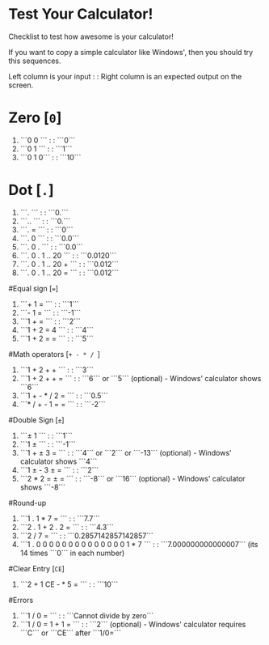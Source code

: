 # Test Your Calculator!
Checklist to test how awesome is your calculator!

<p>If you want to copy a simple calculator like Windows', then you should try this sequences.</p>

<p> Left column is your input  : : Right column is an expected output on the screen. </p>

# Zero [```0```]
  <ol>
    <li>```0 0 ``` : : ```0```</li>
    <li>```0 1 ``` : : ```1```</li>
    <li>```0 1 0``` : : ```10```</li>
  </ol>

# Dot [```.```]
   <ol>
    <li>```. ``` : : ```0.```</li>
    <li>```.. ``` : : ```0.```</li>
    <li>```. = ``` : : ```0```</li>
    <li>```. 0 ``` : : ```0.0```</li>
    <li>```. 0 . ``` : : ```0.0```</li>
    <li>```. 0 . 1 .. 20 ``` : : ```0.0120```</li>
    <li>```. 0 . 1 .. 20 + ``` : : ```0.012```</li>
    <li>```. 0 . 1 .. 20 = ``` : : ```0.012```</li>
  </ol>

#Equal sign [```=```]
  <ol>
    <li>```+ 1 = ``` : : ```1```</li>
    <li>```- 1 = ``` : : ```-1```</li>
    <li>```1 + = ``` : : ```2```</li>
    <li>```1 + 2 = 4 ``` : : ```4```</li>
    <li>```1 + 2 = = ``` : : ```5```</li>
  </ol>

#Math operators [```+ - * / ```]
  <ol>
    <li>```1 + 2 + + ``` : : ```3```</li>
    <li>```1 + 2 + + = ``` : : ```6``` or ```5``` (optional) - Windows' calculator shows ```6``` </li>
    <li>```1 + - * / 2 = ``` : : ```0.5```</li>
    <li>```* / + - 1 = = ``` : : ```-2```</li>
  </ol>

#Double Sign [```±```]
  <ol>
    <li>```± 1 ``` : : ```1```</li>
    <li>```1 ± ``` : : ```-1```</li>
    <li>```1 + ± 3 = ``` : : ```4``` or ```2``` or ```-13``` (optional) - Windows' calculator shows ```4``` </li>
    <li>```1 ± - 3 ± = ``` : : ```2```</li>
    <li>```2 * 2 = ± = ``` : : ```-8``` or ```16``` (optional) - Windows' calculator shows ```-8``` </li>
  </ol>

#Round-up
  <ol>
    <li>```1 . 1 * 7  = ``` : : ```7.7```</li>
    <li>```2 . 1 + 2 . 2 = ``` : : ```4.3```</li>
    <li>```2 / 7 = ``` : : ```0.2857142857142857```</li>
    <li>```1 . 0 0 0 0 0 0 0 0 0 0 0 0 0 0 1  * 7 ``` : : ```7.000000000000007``` (its 14 times ```0``` in each number)</li>
  </ol>

#Clear Entry [```CE```]
  <ol>
    <li>```2 + 1 CE - * 5 = ``` : : ```10```</li>
  </ol>
  
#Errors
  <ol>
    <li>```1 / 0 = ``` : : ```Cannot divide by zero```</li>
    <li>```1 / 0 = 1 + 1 = ``` : : ```2``` (optional) - Windows' calculator requires ```C```  or ```CE```  after ```1/0=``` </li>
  </ol>  

